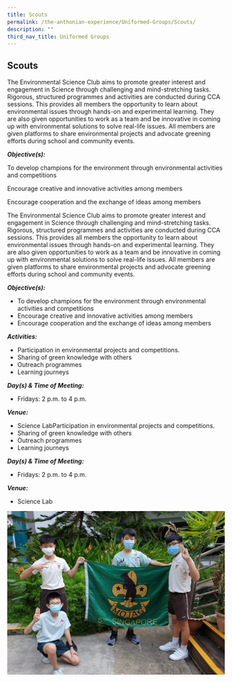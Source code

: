 ```yaml
---
title: Scouts
permalink: /the-anthonian-experience/Uniformed-Groups/Scouts/
description: ""
third_nav_title: Uniformed Groups
---
```

## Scouts

The Environmental Science Club aims to promote greater interest and engagement in Science through challenging and mind-stretching tasks. Rigorous, structured programmes and activities are conducted during CCA sessions. This provides all members the opportunity to learn about environmental issues through hands-on and experimental learning. They are also given opportunities to work as a team and be innovative in coming up with environmental solutions to solve real-life issues. All members are given platforms to share environmental projects and advocate greening efforts during school and community events.  

  

_**Objective(s):**_ 

To develop champions for the environment through environmental activities and competitions

Encourage creative and innovative activities among members

Encourage cooperation and the exchange of ideas among members

  

The Environmental Science Club aims to promote greater interest and engagement in Science through challenging and mind-stretching tasks. Rigorous, structured programmes and activities are conducted during CCA sessions. This provides all members the opportunity to learn about environmental issues through hands-on and experimental learning. They are also given opportunities to work as a team and be innovative in coming up with environmental solutions to solve real-life issues. All members are given platforms to share environmental projects and advocate greening efforts during school and community events.  

  

**_Objective(s):_** 

*   To develop champions for the environment through environmental activities and competitions
*   Encourage creative and innovative activities among members
*   Encourage cooperation and the exchange of ideas among members

  

**_Activities:_**

*   Participation in environmental projects and competitions.  
*   Sharing of green knowledge with others
*   Outreach programmes
*   Learning journeys 

  

**_Day(s) & Time of Meeting:_**

*   Fridays: 2 p.m. to 4 p.m. 

  

**_Venue:_**

*   Science LabParticipation in environmental projects and competitions.  
*   Sharing of green knowledge with others
*   Outreach programmes
*   Learning journeys 

  

**_Day(s) & Time of Meeting:_**

*   Fridays: 2 p.m. to 4 p.m. 

  

**_Venue:_**

*   Science Lab

![](/images/Scouts%204.jpeg)